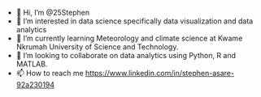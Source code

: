 - 👋 Hi, I’m @25Stephen
- 👀 I’m interested in data science specifically data visualization and data analytics
- 🌱 I’m currently learning Meteorology and climate science at Kwame Nkrumah University of Science and Technology.
- 💞️ I’m looking to collaborate on data analytics using Python, R and MATLAB.
- 📫 How to reach me https://www.linkedin.com/in/stephen-asare-92a230194

<!---
25Stephen/25Stephen is a ✨ special ✨ repository because its `README.md` (this file) appears on your GitHub profile.
You can click the Preview link to take a look at your changes.
--->
